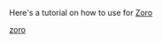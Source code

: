 Here's a tutorial on how to use for [Zoro](https://zoro.to)

[zoro](https://mixdroop.bz/e/j9xnlngdhxprx0)
